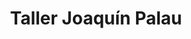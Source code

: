 ---
title: "Taller Joaquín Palau"
url: /madrid/taller-joaquin-palau/
shop: reparación de automóviles
---